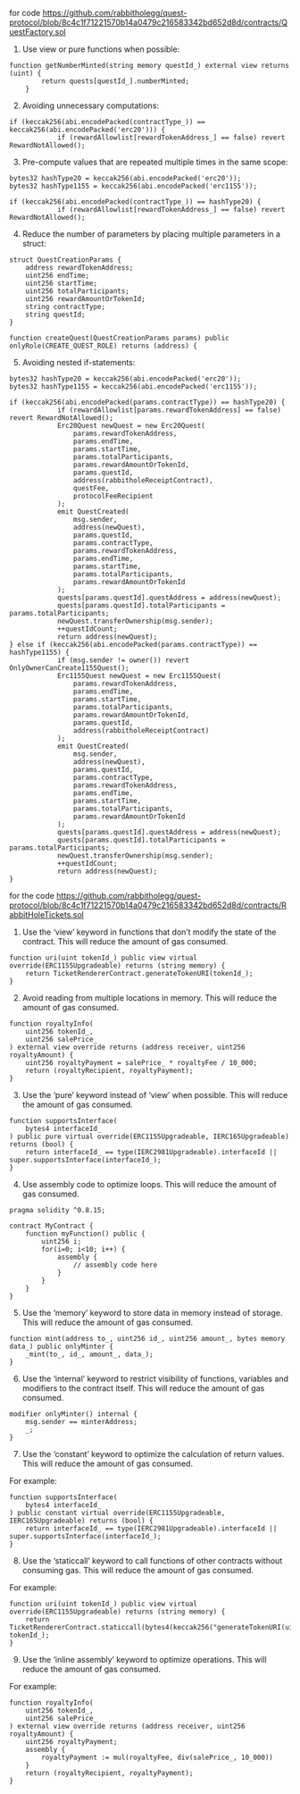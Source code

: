 for code https://github.com/rabbitholegg/quest-protocol/blob/8c4c1f71221570b14a0479c216583342bd652d8d/contracts/QuestFactory.sol
1. Use view or pure functions when possible:
```
function getNumberMinted(string memory questId_) external view returns (uint) {
        return quests[questId_].numberMinted;
    }
```
2. Avoiding unnecessary computations:
```
if (keccak256(abi.encodePacked(contractType_)) == keccak256(abi.encodePacked('erc20'))) {
            if (rewardAllowlist[rewardTokenAddress_] == false) revert RewardNotAllowed();
```
3. Pre-compute values that are repeated multiple times in the same scope:
```
bytes32 hashType20 = keccak256(abi.encodePacked('erc20'));
bytes32 hashType1155 = keccak256(abi.encodePacked('erc1155'));

if (keccak256(abi.encodePacked(contractType_)) == hashType20) {
            if (rewardAllowlist[rewardTokenAddress_] == false) revert RewardNotAllowed();
```
4. Reduce the number of parameters by placing multiple parameters in a struct:
```
struct QuestCreationParams {
    address rewardTokenAddress;
    uint256 endTime;
    uint256 startTime;
    uint256 totalParticipants;
    uint256 rewardAmountOrTokenId;
    string contractType;
    string questId;
}

function createQuest(QuestCreationParams params) public onlyRole(CREATE_QUEST_ROLE) returns (address) {
```
5. Avoiding nested if-statements:
```
bytes32 hashType20 = keccak256(abi.encodePacked('erc20'));
bytes32 hashType1155 = keccak256(abi.encodePacked('erc1155'));

if (keccak256(abi.encodePacked(params.contractType)) == hashType20) {
            if (rewardAllowlist[params.rewardTokenAddress] == false) revert RewardNotAllowed();
            Erc20Quest newQuest = new Erc20Quest(
                params.rewardTokenAddress,
                params.endTime,
                params.startTime,
                params.totalParticipants,
                params.rewardAmountOrTokenId,
                params.questId,
                address(rabbitholeReceiptContract),
                questFee,
                protocolFeeRecipient
            );
            emit QuestCreated(
                msg.sender,
                address(newQuest),
                params.questId,
                params.contractType,
                params.rewardTokenAddress,
                params.endTime,
                params.startTime,
                params.totalParticipants,
                params.rewardAmountOrTokenId
            );
            quests[params.questId].questAddress = address(newQuest);
            quests[params.questId].totalParticipants = params.totalParticipants;
            newQuest.transferOwnership(msg.sender);
            ++questIdCount;
            return address(newQuest);
} else if (keccak256(abi.encodePacked(params.contractType)) == hashType1155) {
            if (msg.sender != owner()) revert OnlyOwnerCanCreate1155Quest();
            Erc1155Quest newQuest = new Erc1155Quest(
                params.rewardTokenAddress,
                params.endTime,
                params.startTime,
                params.totalParticipants,
                params.rewardAmountOrTokenId,
                params.questId,
                address(rabbitholeReceiptContract)
            );
            emit QuestCreated(
                msg.sender,
                address(newQuest),
                params.questId,
                params.contractType,
                params.rewardTokenAddress,
                params.endTime,
                params.startTime,
                params.totalParticipants,
                params.rewardAmountOrTokenId
            );
            quests[params.questId].questAddress = address(newQuest);
            quests[params.questId].totalParticipants = params.totalParticipants;
            newQuest.transferOwnership(msg.sender);
            ++questIdCount;
            return address(newQuest);
}
```


for the code
https://github.com/rabbitholegg/quest-protocol/blob/8c4c1f71221570b14a0479c216583342bd652d8d/contracts/RabbitHoleTickets.sol

1. Use the ‘view’ keyword in functions that don’t modify the state of the contract. This will reduce the amount of gas consumed. 
```
function uri(uint tokenId_) public view virtual override(ERC1155Upgradeable) returns (string memory) {
    return TicketRendererContract.generateTokenURI(tokenId_);
}
```
2. Avoid reading from multiple locations in memory. This will reduce the amount of gas consumed. 
``` 
function royaltyInfo(
    uint256 tokenId_,
    uint256 salePrice_
) external view override returns (address receiver, uint256 royaltyAmount) {
    uint256 royaltyPayment = salePrice_ * royaltyFee / 10_000;
    return (royaltyRecipient, royaltyPayment);
}
```
3. Use the ‘pure’ keyword instead of ‘view’ when possible. This will reduce the amount of gas consumed. 
``` 
function supportsInterface(
    bytes4 interfaceId_
) public pure virtual override(ERC1155Upgradeable, IERC165Upgradeable) returns (bool) {
    return interfaceId_ == type(IERC2981Upgradeable).interfaceId || super.supportsInterface(interfaceId_);
}
```
4. Use assembly code to optimize loops. This will reduce the amount of gas consumed. 
``` 
pragma solidity ^0.8.15;

contract MyContract {
    function myFunction() public {
        uint256 i;
        for(i=0; i<10; i++) {
            assembly {
                // assembly code here
            }
        }
    }
}
```
5. Use the ‘memory’ keyword to store data in memory instead of storage. This will reduce the amount of gas consumed. 

```
function mint(address to_, uint256 id_, uint256 amount_, bytes memory data_) public onlyMinter {
    _mint(to_, id_, amount_, data_);
}
```
6. Use the ‘internal’ keyword to restrict visibility of functions, variables and modifiers to the contract itself. This will reduce the amount of gas consumed. 
``` 
modifier onlyMinter() internal {
    msg.sender == minterAddress;
    _;
}
```
7. Use the ‘constant’ keyword to optimize the calculation of return values. This will reduce the amount of gas consumed. 

For example:
``` 
function supportsInterface(
    bytes4 interfaceId_
) public constant virtual override(ERC1155Upgradeable, IERC165Upgradeable) returns (bool) {
    return interfaceId_ == type(IERC2981Upgradeable).interfaceId || super.supportsInterface(interfaceId_);
}
```
8. Use the ‘staticcall’ keyword to call functions of other contracts without consuming gas. This will reduce the amount of gas consumed. 

For example:
``` 
function uri(uint tokenId_) public view virtual override(ERC1155Upgradeable) returns (string memory) {
    return TicketRendererContract.staticcall(bytes4(keccak256("generateTokenURI(uint256)")), tokenId_);
}
```
9. Use the ‘inline assembly’ keyword to optimize operations. This will reduce the amount of gas consumed. 

For example:
``` 
function royaltyInfo(
    uint256 tokenId_,
    uint256 salePrice_
) external view override returns (address receiver, uint256 royaltyAmount) {
    uint256 royaltyPayment;
    assembly {
        royaltyPayment := mul(royaltyFee, div(salePrice_, 10_000))
    }
    return (royaltyRecipient, royaltyPayment);
}
```